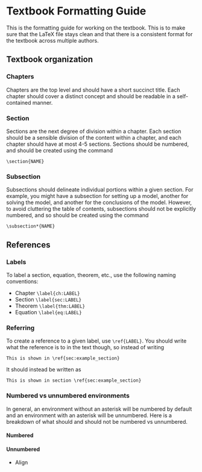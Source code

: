 # Textbook Formatting Guide 
This is the formatting guide for working on the textbook. This is to make sure that the LaTeX file stays clean and that there is a consistent format for the textbook across multiple authors.

## Textbook organization
### Chapters
Chapters are the top level and should have a short succinct title. Each chapter should cover a distinct concept and should be readable in a self-contained manner.

### Section
Sections are the next degree of division within a chapter. Each section should be a sensible division of the content within a chapter, and each chapter should have at most 4-5 sections. Sections should be numbered, and should be created using the command
```
\section{NAME}
```

### Subsection
Subsections should delineate individual portions within a given section. For example, you might have a subsection for setting up a model, another for solving the model, and another for the conclusions of the model. However, to avoid cluttering the table of contents, subsections should not be explicitly numbered, and so should be created using the command
```
\subsection*{NAME}
```


## References
### Labels
To label a section, equation, theorem, etc., use the following naming conventions:
* Chapter `\label{ch:LABEL}`
* Section `\label{sec:LABEL}`
* Theorem `\label{thm:LABEL}`
* Equation `\label{eq:LABEL}`

### Referring
To create a reference to a given label, use `\ref{LABEL}`. You should write what the reference is to in the text though, so instead of writing
```
This is shown in \ref{sec:example_section}
```
It should instead be written as
```
This is shown in section \ref{sec:example_section}
```

### Numbered vs unnumbered environments
In general, an environment without an asterisk will be numbered by default and an environment with an asterisk will be unnumbered. Here is a breakdown of what should and should not be numbered vs unnumbered.

#### Numbered

#### Unnumbered
* Align
